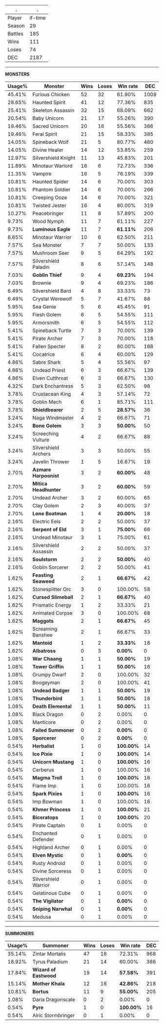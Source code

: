 .|.
|-|-
Player|if-time
Season|29
Battles|185
Wins|111
Loses|74
DEC|2187

---
**MONSTERS**

Usage%|Monster|Wins|Loses|Win rate|DEC|
-|-|-|-|-|-|
45.41%|Furious Chicken|52|32|61.90%|1009|
28.65%|Haunted Spirit|41|12|77.36%|835|
25.41%|Skeleton Assassin|32|15|68.09%|662|
20.54%|Baby Unicorn|21|17|55.26%|390|
19.46%|Sacred Unicorn|20|16|55.56%|366|
19.46%|Feral Spirit|21|15|58.33%|385|
14.05%|Spineback Wolf|21|5|80.77%|460|
14.05%|Divine Healer|14|12|53.85%|259|
12.97%|Silvershield Knight|11|13|45.83%|201|
11.89%|Minotaur Warlord|16|6|72.73%|336|
11.35%|Vampire|16|5|76.19%|339|
10.81%|Haunted Spider|14|6|70.00%|303|
10.81%|Phantom Soldier|14|6|70.00%|266|
10.81%|Creeping Ooze|14|6|70.00%|321|
10.81%|Twisted Jester|16|4|80.00%|319|
10.27%|Peacebringer|11|8|57.89%|200|
9.73%|Wood Nymph|11|7|61.11%|227|
9.73%|**Luminous Eagle**|11|7|**61.11%**|206|
8.65%|Minotaur Warrior|10|6|62.50%|211|
7.57%|Sea Monster|7|7|50.00%|133|
7.57%|Mushroom Seer|9|5|64.29%|192|
7.57%|Silvershield Paladin|8|6|57.14%|148|
7.03%|**Goblin Thief**|9|4|**69.23%**|194|
7.03%|Brownie|9|4|69.23%|186|
6.49%|Silvershield Bard|4|8|33.33%|73|
6.49%|Crystal Werewolf|5|7|41.67%|88|
5.95%|Sea Genie|5|6|45.45%|91|
5.95%|Flesh Golem|6|5|54.55%|111|
5.95%|Armorsmith|6|5|54.55%|112|
5.41%|Spineback Turtle|7|3|70.00%|139|
5.41%|Pirate Archer|7|3|70.00%|118|
5.41%|Fallen Specter|8|2|80.00%|168|
5.41%|Cocatrice|6|4|60.00%|129|
4.86%|Sabre Shark|5|4|55.56%|97|
4.86%|Undead Priest|6|3|66.67%|139|
4.86%|Elven Cutthroat|6|3|66.67%|130|
4.32%|Dark Enchantress|5|3|62.50%|98|
3.78%|Crustacean King|4|3|57.14%|72|
3.78%|Goblin Mech|6|1|85.71%|111|
3.78%|**Shieldbearer**|2|5|**28.57%**|36|
3.24%|Naga Windmaster|4|2|66.67%|71|
3.24%|**Bone Golem**|3|3|**50.00%**|50|
3.24%|Screeching Vulture|4|2|66.67%|88|
3.24%|Silvershield Archers|3|3|50.00%|55|
3.24%|Javelin Thrower|1|5|16.67%|19|
2.70%|**Azmare Harpoonist**|3|2|**60.00%**|48|
2.70%|**Mitica Headhunter**|3|2|**60.00%**|59|
2.70%|Undead Archer|3|2|60.00%|65|
2.70%|Clay Golem|2|3|40.00%|37|
2.70%|**Lone Boatman**|1|4|**20.00%**|18|
2.16%|Electric Eels|2|2|50.00%|37|
2.16%|**Serpent of Eld**|3|1|**75.00%**|66|
2.16%|Undead Minotaur|3|1|75.00%|61|
2.16%|Silvershield Assassin|2|2|50.00%|37|
2.16%|**Soulstorm**|2|2|**50.00%**|40|
2.16%|Goblin Sorcerer|2|2|50.00%|41|
1.62%|**Feasting Seaweed**|2|1|**66.67%**|42|
1.62%|Stonesplitter Orc|3|0|100.00%|58|
1.62%|**Cursed Slimeball**|2|1|**66.67%**|40|
1.62%|Prismatic Energy|1|2|33.33%|21|
1.62%|Animated Corpse|3|0|100.00%|68|
1.62%|**Maggots**|2|1|**66.67%**|45|
1.62%|Screaming Banshee|2|1|66.67%|33|
1.62%|**Mantoid**|1|2|**33.33%**|18|
1.62%|**Albatross**|0|3|**0.00%**|0|
1.08%|**War Chaang**|1|1|**50.00%**|19|
1.08%|**Tower Griffin**|1|1|**50.00%**|16|
1.08%|Grumpy Dwarf|2|0|100.00%|32|
1.08%|Boogeyman|2|0|100.00%|41|
1.08%|**Undead Badger**|1|1|**50.00%**|19|
1.08%|**Thunderbird**|1|1|**50.00%**|18|
1.08%|**Death Elemental**|1|1|**50.00%**|11|
1.08%|Black Dragon|0|2|0.00%|0|
1.08%|Manticore|0|2|0.00%|0|
1.08%|**Failed Summoner**|0|2|**0.00%**|0|
1.08%|**Sporcerer**|0|2|**0.00%**|0|
0.54%|**Herbalist**|1|0|**100.00%**|14|
0.54%|**Ice Pixie**|1|0|**100.00%**|14|
0.54%|**Unicorn Mustang**|1|0|**100.00%**|16|
0.54%|Cerberus|1|0|100.00%|16|
0.54%|**Magma Troll**|1|0|**100.00%**|16|
0.54%|Flame Imp|1|0|100.00%|16|
0.54%|**Spark Pixies**|1|0|**100.00%**|16|
0.54%|Imp Bowman|1|0|100.00%|16|
0.54%|**Khmer Princess**|1|0|**100.00%**|21|
0.54%|**Biceratops**|1|0|**100.00%**|20|
0.54%|Pirate Captain|0|1|0.00%|0|
0.54%|Enchanted Defender|0|1|0.00%|0|
0.54%|Highland Archer|0|1|0.00%|0|
0.54%|**Elven Mystic**|0|1|**0.00%**|0|
0.54%|Rusty Android|0|1|0.00%|0|
0.54%|Divine Sorceress|0|1|0.00%|0|
0.54%|Silvershield Warrior|0|1|0.00%|0|
0.54%|Gelatinous Cube|0|1|0.00%|0|
0.54%|**The Vigilator**|0|1|**0.00%**|0|
0.54%|**Sniping Narwhal**|0|1|**0.00%**|0|
0.54%|Medusa|0|1|0.00%|0|

---
**SUMMONERS**

Usage%|Summoner|Wins|Loses|Win rate|DEC|
-|-|-|-|-|-|
35.14%|Zintar Mortalis|47|18|72.31%|968|
18.92%|Tyrus Paladium|21|14|60.00%|386|
17.84%|**Wizard of Eastwood**|19|14|**57.58%**|391|
15.14%|**Mother Khala**|12|16|**42.86%**|218|
10.81%|**Bortus**|11|9|**55.00%**|205|
1.08%|Daria Dragonscale|0|2|0.00%|0|
0.54%|**Pyre**|1|0|**100.00%**|16|
0.54%|Alric Stormbringer|0|1|0.00%|0|
